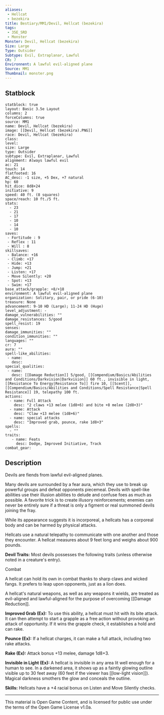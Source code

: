 ```yaml
---
aliases: 
 - Hellcat
 - bezekira
title: Bestiary/MM1/Devil, Hellcat (bezekira)
tags: 
 - 35E_SRD
 - Monster
Monster: Devil, Hellcat (bezekira)
Size: Large
Type: Outsider
Subtype: Evil, Extraplanar, Lawful
CR: 7
Environnent: A lawful evil-aligned plane
Source: MM1
Thumbnail: monster.png
---
```


## Statblock

```statblock
statblock: true
layout: Basic 3.5e Layout
columns: 2
forceColumns: true
source: MM1 
name: Devil, Hellcat (bezekira)
image: [[Devil, Hellcat (bezekira).PNG]]
race: Devil, Hellcat (bezekira)
class: 
level: 
size: Large
type: Outsider
subtype: Evil, Extraplanar, Lawful
alignment: Always lawful evil
ac: 21
touch: 14
flatfooted: 16
AC_desc: -1 size, +5 Dex, +7 natural
hp: 60
hit_dice: 8d8+24
initiative: 9
speed: 40 ft. (8 squares)
space/reach: 10 ft./5 ft.
stats:
  - 23
  - 21
  - 17
  - 10
  - 14
  - 10
saves:
 - Fortitude : 9
 - Reflex : 11
 - Will : 8
skillsaves:
 - Balance: +16
 - Climb: +17
 - Hide: +13
 - Jump: +21
 - Listen: +17
 - Move Silently: +20
 - Spot: +13
 - Swim: +17
base_attack/grapple: +8/+18
environment: A lawful evil-aligned plane
organization: Solitary, pair, or pride (6-10)
treasure: None
advancement: 9-10 HD (Large); 11-24 HD (Huge)
level_adjustment: -
damage_vulnerabilities: ""
damage_resistances: 5/good
spell_resist: 19
senses: 
damage_immunities: ""
condition_immunities: ""
languages: ""
cr: 7
aura: ""
spell-like_abilities:
 - name: 
   desc: 
special_qualities:
 - name:
   desc: [[Damage Reduction]] 5/good, [[Compendium/Basics/Abilities and Conditions/Darkvision|Darkvision]] 60 ft., invisible in light, [[Resistance To Energy|Resistance To]] fire 10, [[Scent]], [[Compendium/Basics/Abilities and Conditions/Spell Resistance|Spell Resistance]] 19, telepathy 100 ft.
actions:
  - name: Full Attack
    desc: "2 claws +13 melee (1d8+6) and bite +8 melee (2d8+3)"
  - name: Attack
    desc: "Claw +13 melee (1d8+6)"
  - name: special attacks
    desc: "Improved grab, pounce, rake 1d8+3"
spells:
  - ""
traits:
   - name: Feats
     desc: Dodge, Improved Initiative, Track
combat_gear:  
```

## Description



Devils are fiends from lawful evil-aligned planes.

Many devils are surrounded by a fear aura, which they use to break up powerful groups and defeat opponents piecemeal. Devils with spell-like abilities use their illusion abilities to delude and confuse foes as much as possible. A favorite trick is to create illusory reinforcements; enemies can never be entirely sure if a threat is only a figment or real summoned devils joining the fray.

While its appearance suggests it is incorporeal, a hellcats has a corporeal body and can be harmed by physical attacks.

Hellcats use a natural telepathy to communicate with one another and those they encounter. A hellcat measures about 9 feet long and weighs about 900 pounds.


**Devil Traits:** Most devils possesses the following traits (unless otherwise noted in a creature's entry).

Combat

A hellcat can hold its own in combat thanks to sharp claws and wicked fangs. It prefers to leap upon opponents, just as a lion does.

A hellcat's natural weapons, as well as any weapons it wields, are treated as evil-aligned and lawful-aligned for the purpose of overcoming [[Damage Reduction]].


**Improved Grab (Ex):** To use this ability, a hellcat must hit with its bite attack. It can then attempt to start a grapple as a free action without provoking an attack of opportunity. If it wins the grapple check, it establishes a hold and can rake.


**Pounce (Ex):** If a hellcat charges, it can make a full attack, including two rake attacks.


**Rake (Ex):** Attack bonus +13 melee, damage 1d8+3.


**Invisible in Light (Ex):** A hellcat is invisible in any area lit well enough for a human to see. In a darkened area, it shows up as a faintly glowing outline visible up to 30 feet away (60 feet if the viewer has [[low-light vision]]). Magical darkness smothers the glow and conceals the outline.


**Skills:** Hellcats have a +4 racial bonus on Listen and Move Silently checks.

---

This material is Open Game Content, and is licensed for public use under the terms of the Open Game License v1.0a.

